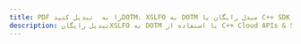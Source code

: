 ---title: PDF را به  تبدیل کنیدDOTM، XSLFO به DOTM مبدل رایگان یا C++ SDKdescription: تبدیل رایگانXSLFO به DOTM با استفاده از C++ Cloud APIs & SDK همچنین اسناد PDF را در Cloud ایجاد، ویرایش و رندر کنید.---